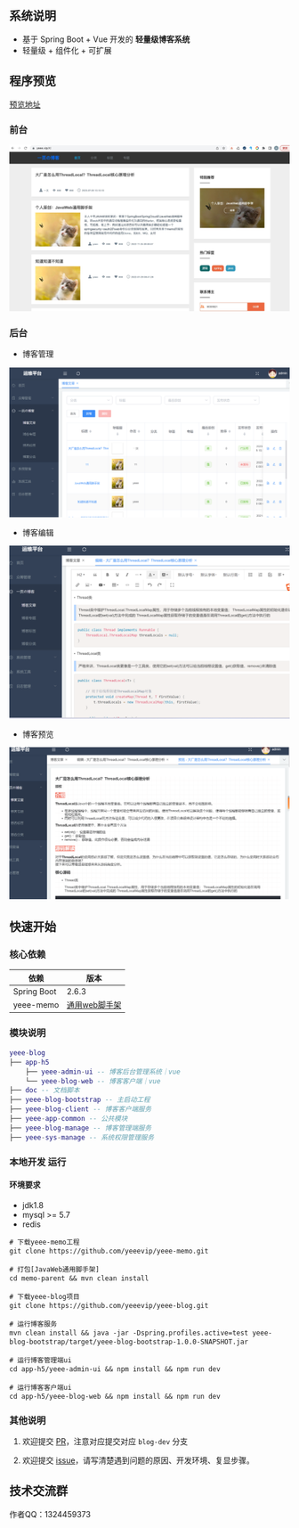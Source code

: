 
## 系统说明

- 基于 Spring Boot + Vue 开发的 **轻量级博客系统**
- 轻量级 + 组件化 + 可扩展

## 程序预览

[预览地址](https://www.yeee.vip)

### 前台

![](doc/blog/images/blog-index.png)

### 后台

- 博客管理

![](doc/blog/images/blog-list.png)

- 博客编辑

![](doc/blog/images/blog-edit.png)

- 博客预览

![](doc/blog/images/blog-preview.png)

## 快速开始

### 核心依赖

| 依赖                          | 版本                                                   |
|-----------------------------|------------------------------------------------------|
| Spring Boot                 | 2.6.3                                                |
| yeee-memo                   | [通用web脚手架](https://github.com/yeeevip/yeee-memo.git) |

### 模块说明

```lua
yeee-blog
├── app-h5
    ├── yeee-admin-ui -- 博客后台管理系统｜vue
    └── yeee-blog-web -- 博客客户端｜vue
├── doc -- 文档脚本
├── yeee-blog-bootstrap -- 主启动工程
├── yeee-blog-client -- 博客客户端服务
├── yeee-app-common -- 公共模块
├── yeee-blog-manage -- 博客管理端服务
├── yeee-sys-manage -- 系统权限管理服务
```

### 本地开发 运行

#### 环境要求

- jdk1.8
- mysql >= 5.7
- redis

```
# 下载yeee-memo工程
git clone https://github.com/yeeevip/yeee-memo.git

# 打包[JavaWeb通用脚手架]
cd memo-parent && mvn clean install

# 下载yeee-blog项目
git clone https://github.com/yeeevip/yeee-blog.git

# 运行博客服务
mvn clean install && java -jar -Dspring.profiles.active=test yeee-blog-bootstrap/target/yeee-blog-bootstrap-1.0.0-SNAPSHOT.jar

# 运行博客管理端ui
cd app-h5/yeee-admin-ui && npm install && npm run dev

# 运行博客客户端ui
cd app-h5/yeee-blog-web && npm install && npm run dev
```

### 其他说明

1. 欢迎提交 [PR](https://www.yeee.vip)，注意对应提交对应 `blog-dev` 分支

2. 欢迎提交 [issue](https://github.com/yeeevip/yeee-blog/issues)，请写清楚遇到问题的原因、开发环境、复显步骤。

## 技术交流群

作者QQ：1324459373
